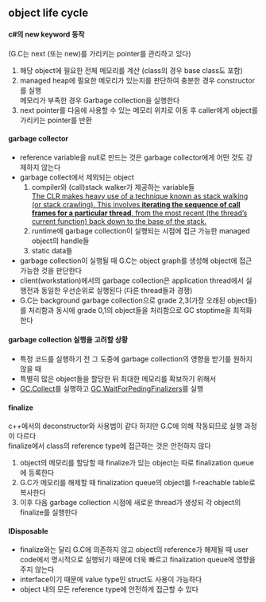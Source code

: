 ## object life cycle
#### c#의 new keyword 동작   
(G.C는 next (또는 new)를 가리키는 pointer를 관리하고 있다)   
1. 해당 object에 필요한 전체 메모리를 계산 (class의 경우 base class도 포함)   
2. managed heap에 필요한 메모리가 있는지를 판단하여 충분한 경우 constructor를 실행   
		메모리가 부족한 경우 Garbage collection을 실행한다   
3. next pointer를 다음에 사용할 수 있는 메모리 위치로 이동 후 caller에게 object를 가리키는 pointer를 반환    
#### garbage collector   
- reference variable을 null로 만드는 것은 garbage collector에게 어떤 것도 강제하지 않는다   
- garbage collect에서 제외되는 object   
	1.  compiler와 (call)stack walker가 제공하는 variable들   
	  	[The CLR makes heavy use of a technique known as stack walking (or stack crawling). This involves **iterating the sequence of call frames for a particular thread**, from the most recent (the thread’s current function) back down to the base of the stack.](https://mattwarren.org/2019/01/21/Stackwalking-in-the-.NET-Runtime/)    
	2. runtime에 garbage collection이 실행되는 시점에 접근 가능한 managed object의 handle들   
	3.  static data들   
- garbage collection이 실행될 때 G.C는 object graph를 생성해 object에 접근 가능한 것을 판단한다  
- client(workstation)에서의 garbage collection은 application thread에서 실행전과 동일한 우선순위로 실행된다 (다른 thread들과 경쟁)   
- G.C는 background garbage collection으로 grade 2,3(가장 오래된 object들)를 처리함과 동시에 grade 0,1의 object들을 처리함으로 GC stoptime을 최적화 한다   
#### garbage collection 실행을 고려할 상황   
- 특정 코드를 실행하기 전 그 도중에 garbage collection의 영향을 받기를 원하지 않을 때   
- 특별히 많은 object들을 할당한 뒤 최대한 메모리를 확보하기 위해서   
- [GC.Collect](https://www.google.com/url?sa=t&source=web&rct=j&opi=89978449&url=https://learn.microsoft.com/en-us/dotnet/api/system.gc.collect%3Fview%3Dnet-9.0&ved=2ahUKEwjTyrnfj9CMAxWcsVYBHX2GGE0QFnoECAkQAQ&usg=AOvVaw388NbbxOMQoPC791LEWIaa)를 실행하고 [GC.WaitForPedingFinalizers](https://learn.microsoft.com/en-us/dotnet/api/system.gc.waitforpendingfinalizers?view=net-9.0)를 실행    
#### finalize   
 c++에서의 deconstructor와 사용법이 같다 하지만 G.C에 의해 작동되므로 실행 과정이 다르다   
 finalize에서 class의 reference type에 접근하는 것은 안전하지 않다   
1.  object의 메모리를 할당할 때 finalize가 있는 object는 따로 finalization queue에 등록한다   
2.  G.C가 메모리를 해제할 때 finalization queue의 object를 f-reachable table로 복사한다   
3.  이후 다음 garbage collection 시점에 새로운 thread가 생성되 각 object의 finalize를 실행한다    
#### IDisposable
- finalize와는 달리 G.C에 의존하지 않고 object의 reference가 해제될 때 user code에서 명시적으로 실행되기 때문에 더욱 빠르고 finalization queue에 영향을 주지 않는다   
- interface이기 때문에 value type인 struct도 사용이 가능하다   
- object 내의 모든 reference type에 안전하게 접근할 수 있다    